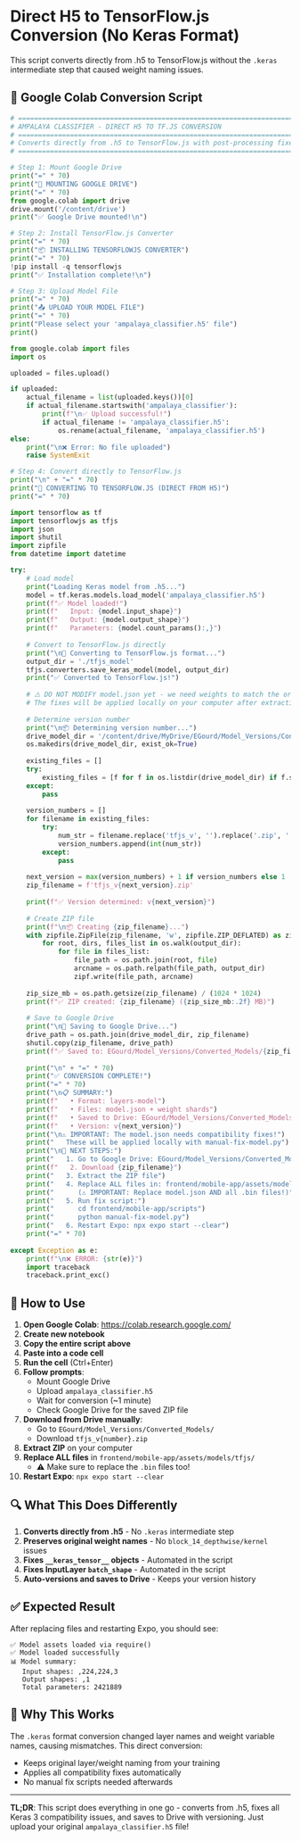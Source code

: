 # Direct H5 to TensorFlow.js Conversion (No Keras Format)

This script converts directly from .h5 to TensorFlow.js without the `.keras` intermediate step that caused weight naming issues.

## 🔧 Google Colab Conversion Script

```python
# ============================================================================
# AMPALAYA CLASSIFIER - DIRECT H5 TO TF.JS CONVERSION
# ============================================================================
# Converts directly from .h5 to TensorFlow.js with post-processing fixes
# ============================================================================

# Step 1: Mount Google Drive
print("=" * 70)
print("📁 MOUNTING GOOGLE DRIVE")
print("=" * 70)
from google.colab import drive
drive.mount('/content/drive')
print("✅ Google Drive mounted!\n")

# Step 2: Install TensorFlow.js Converter
print("=" * 70)
print("📦 INSTALLING TENSORFLOWJS CONVERTER")
print("=" * 70)
!pip install -q tensorflowjs
print("✅ Installation complete!\n")

# Step 3: Upload Model File
print("=" * 70)
print("📤 UPLOAD YOUR MODEL FILE")
print("=" * 70)
print("Please select your 'ampalaya_classifier.h5' file")
print()

from google.colab import files
import os

uploaded = files.upload()

if uploaded:
    actual_filename = list(uploaded.keys())[0]
    if actual_filename.startswith('ampalaya_classifier'):
        print(f"\n✅ Upload successful!")
        if actual_filename != 'ampalaya_classifier.h5':
            os.rename(actual_filename, 'ampalaya_classifier.h5')
else:
    print("\n❌ Error: No file uploaded")
    raise SystemExit

# Step 4: Convert directly to TensorFlow.js
print("\n" + "=" * 70)
print("🔄 CONVERTING TO TENSORFLOW.JS (DIRECT FROM H5)")
print("=" * 70)

import tensorflow as tf
import tensorflowjs as tfjs
import json
import shutil
import zipfile
from datetime import datetime

try:
    # Load model
    print("Loading Keras model from .h5...")
    model = tf.keras.models.load_model('ampalaya_classifier.h5')
    print(f"✅ Model loaded!")
    print(f"   Input: {model.input_shape}")
    print(f"   Output: {model.output_shape}")
    print(f"   Parameters: {model.count_params():,}")
    
    # Convert to TensorFlow.js directly
    print("\n🔄 Converting to TensorFlow.js format...")
    output_dir = './tfjs_model'
    tfjs.converters.save_keras_model(model, output_dir)
    print("✅ Converted to TensorFlow.js!")
    
    # ⚠️ DO NOT MODIFY model.json yet - we need weights to match the original structure
    # The fixes will be applied locally on your computer after extraction
    
    # Determine version number
    print("\n📦 Determining version number...")
    drive_model_dir = '/content/drive/MyDrive/EGourd/Model_Versions/Converted_Models'
    os.makedirs(drive_model_dir, exist_ok=True)
    
    existing_files = []
    try:
        existing_files = [f for f in os.listdir(drive_model_dir) if f.startswith('tfjs_v') and f.endswith('.zip')]
    except:
        pass
    
    version_numbers = []
    for filename in existing_files:
        try:
            num_str = filename.replace('tfjs_v', '').replace('.zip', '')
            version_numbers.append(int(num_str))
        except:
            pass
    
    next_version = max(version_numbers) + 1 if version_numbers else 1
    zip_filename = f'tfjs_v{next_version}.zip'
    
    print(f"✅ Version determined: v{next_version}")
    
    # Create ZIP file
    print(f"\n📦 Creating {zip_filename}...")
    with zipfile.ZipFile(zip_filename, 'w', zipfile.ZIP_DEFLATED) as zipf:
        for root, dirs, files_list in os.walk(output_dir):
            for file in files_list:
                file_path = os.path.join(root, file)
                arcname = os.path.relpath(file_path, output_dir)
                zipf.write(file_path, arcname)
    
    zip_size_mb = os.path.getsize(zip_filename) / (1024 * 1024)
    print(f"✅ ZIP created: {zip_filename} ({zip_size_mb:.2f} MB)")
    
    # Save to Google Drive
    print("\n📁 Saving to Google Drive...")
    drive_path = os.path.join(drive_model_dir, zip_filename)
    shutil.copy(zip_filename, drive_path)
    print(f"✅ Saved to: EGourd/Model_Versions/Converted_Models/{zip_filename}")
    
    print("\n" + "=" * 70)
    print("✅ CONVERSION COMPLETE!")
    print("=" * 70)
    print("\n📋 SUMMARY:")
    print(f"   • Format: layers-model")
    print(f"   • Files: model.json + weight shards")
    print(f"   • Saved to Drive: EGourd/Model_Versions/Converted_Models/{zip_filename}")
    print(f"   • Version: v{next_version}")
    print("\n⚠️ IMPORTANT: The model.json needs compatibility fixes!")
    print("   These will be applied locally with manual-fix-model.py")
    print("\n🎯 NEXT STEPS:")
    print("   1. Go to Google Drive: EGourd/Model_Versions/Converted_Models/")
    print(f"   2. Download {zip_filename}")
    print("   3. Extract the ZIP file")
    print("   4. Replace ALL files in: frontend/mobile-app/assets/models/tfjs/")
    print("      (⚠️ IMPORTANT: Replace model.json AND all .bin files!)")
    print("   5. Run fix script:")
    print("      cd frontend/mobile-app/scripts")
    print("      python manual-fix-model.py")
    print("   6. Restart Expo: npx expo start --clear")
    print("=" * 70)
    
except Exception as e:
    print(f"\n❌ ERROR: {str(e)}")
    import traceback
    traceback.print_exc()
```

## 🚀 How to Use

1. **Open Google Colab**: https://colab.research.google.com/
2. **Create new notebook**
3. **Copy the entire script above**
4. **Paste into a code cell**
5. **Run the cell** (Ctrl+Enter)
6. **Follow prompts**:
   - Mount Google Drive
   - Upload `ampalaya_classifier.h5`
   - Wait for conversion (~1 minute)
   - Check Google Drive for the saved ZIP file
7. **Download from Drive manually**:
   - Go to `EGourd/Model_Versions/Converted_Models/`
   - Download `tfjs_v{number}.zip`
8. **Extract ZIP** on your computer
9. **Replace ALL files** in `frontend/mobile-app/assets/models/tfjs/`
   - ⚠️ Make sure to replace the `.bin` files too!
10. **Restart Expo**: `npx expo start --clear`

## 🔍 What This Does Differently

1. **Converts directly from .h5** - No `.keras` intermediate step
2. **Preserves original weight names** - No `block_14_depthwise/kernel` issues
3. **Fixes `__keras_tensor__` objects** - Automated in the script
4. **Fixes InputLayer `batch_shape`** - Automated in the script
5. **Auto-versions and saves to Drive** - Keeps your version history

## ✅ Expected Result

After replacing files and restarting Expo, you should see:
```
✅ Model assets loaded via require()
✅ Model loaded successfully
📊 Model summary:
   Input shapes: ,224,224,3
   Output shapes: ,1
   Total parameters: 2421889
```

## 📝 Why This Works

The `.keras` format conversion changed layer names and weight variable names, causing mismatches. This direct conversion:
- Keeps original layer/weight naming from your training
- Applies all compatibility fixes automatically
- No manual fix scripts needed afterwards

---

**TL;DR**: This script does everything in one go - converts from .h5, fixes all Keras 3 compatibility issues, and saves to Drive with versioning. Just upload your original `ampalaya_classifier.h5` file!

